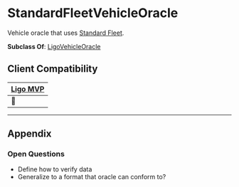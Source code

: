 # StandardFleetVehicleOracle
Vehicle oracle that uses [Standard Fleet](https://www.standardfleet.com/).

**Subclass Of**: [LigoVehicleOracle](./)

## Client Compatibility
| [Ligo MVP](../../Clients/Ligo%20MVP.md) |
| --------------------------------------- |
| 🚧                                      |

---
## Appendix
### Open Questions
- Define how to verify data
- Generalize to a format that oracle can conform to?